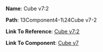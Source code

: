 **Name**: Cube v7:2

**Path**: 13Component4-1\24Cube v7-2

**Link To Reference**: [Cube v7:2](/data_test/13Component4-1/24Cube%20v7-2/timeline.md)

**Link To Component**: [Cube v7](/data_test/linked_components/22Cube%20v7-1/timeline.md)

